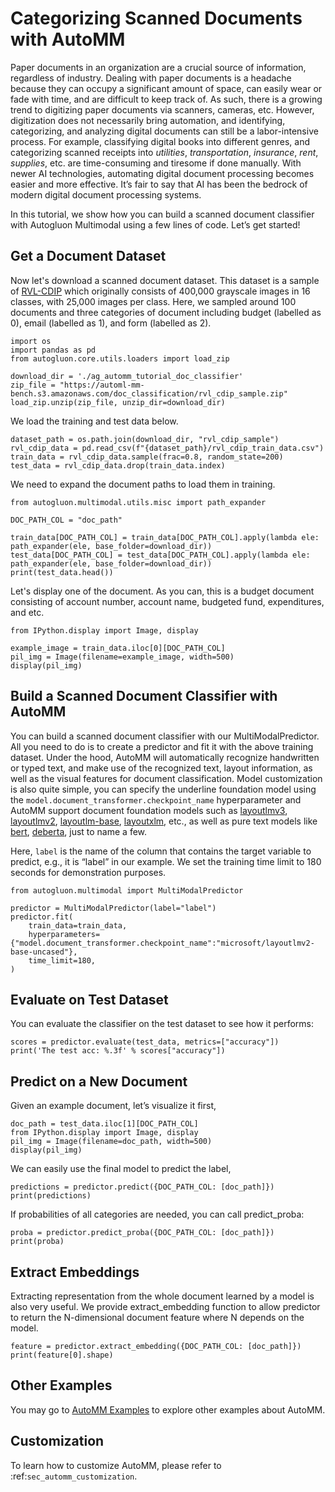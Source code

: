 # Categorizing Scanned Documents with AutoMM

Paper documents in an organization are a crucial source of information, regardless of industry. 
Dealing with paper documents is a headache because they can occupy a significant amount of space, can easily wear or fade with time, and are difficult to keep track of. 
As such, there is a growing trend to digitizing paper documents via scanners, cameras, etc. 
However, digitization does not necessarily bring automation, and identifying, categorizing, and analyzing digital documents can still be a labor-intensive process. 
For example, classifying digital books into different genres, and categorizing scanned receipts into *utilities*, *transportation*, *insurance*, *rent*, *supplies*, etc. are time-consuming and tiresome if done manually. 
With newer AI technologies, automating digital document processing becomes easier and more effective. 
It’s fair to say that AI has been the bedrock of modern digital document processing systems.

In this tutorial, we show how you can build a scanned document classifier with Autogluon Multimodal using a few lines of code. Let’s get started!

## Get a Document Dataset
Now let's download a scanned document dataset. 
This dataset is a sample of [RVL-CDIP](https://huggingface.co/datasets/rvl_cdip) which originally consists of 400,000 grayscale images in 16 classes, with 25,000 images per class. 
Here, we sampled around 100 documents and three categories of document including budget (labelled as 0), email (labelled as 1), and form (labelled as 2).

```{.python .input}
import os
import pandas as pd
from autogluon.core.utils.loaders import load_zip

download_dir = './ag_automm_tutorial_doc_classifier'
zip_file = "https://automl-mm-bench.s3.amazonaws.com/doc_classification/rvl_cdip_sample.zip"
load_zip.unzip(zip_file, unzip_dir=download_dir)
```

We load the training and test data below.

```{.python .input}
dataset_path = os.path.join(download_dir, "rvl_cdip_sample")
rvl_cdip_data = pd.read_csv(f"{dataset_path}/rvl_cdip_train_data.csv")
train_data = rvl_cdip_data.sample(frac=0.8, random_state=200)
test_data = rvl_cdip_data.drop(train_data.index)
```

We need to expand the document paths to load them in training.

```{.python .input}
from autogluon.multimodal.utils.misc import path_expander

DOC_PATH_COL = "doc_path"

train_data[DOC_PATH_COL] = train_data[DOC_PATH_COL].apply(lambda ele: path_expander(ele, base_folder=download_dir))
test_data[DOC_PATH_COL] = test_data[DOC_PATH_COL].apply(lambda ele: path_expander(ele, base_folder=download_dir))
print(test_data.head())
```

Let's display one of the document. 
As you can, this is a budget document consisting of account number, account name, budgeted fund, expenditures, and etc.

```{.python .input}
from IPython.display import Image, display

example_image = train_data.iloc[0][DOC_PATH_COL]
pil_img = Image(filename=example_image, width=500)
display(pil_img)
```


## Build a Scanned Document Classifier with AutoMM

You can build a scanned document classifier with our MultiModalPredictor. 
All you need to do is to create a predictor and fit it with the above training dataset. 
Under the hood, AutoMM will automatically recognize handwritten or typed text, and make use of the recognized text, layout information, as well as the visual features for document classification. 
Model customization is also quite simple, you can specify the underline foundation model using the `model.document_transformer.checkpoint_name` hyperparameter and AutoMM support document foundation models such as [layoutlmv3](https://huggingface.co/microsoft/layoutlmv3-base), [layoutlmv2](https://huggingface.co/microsoft/layoutlmv2-base-uncased), [layoutlm-base](https://huggingface.co/microsoft/layoutlm-base-uncased), [layoutxlm](https://huggingface.co/docs/transformers/model_doc/layoutxlm), etc., 
as well as pure text models like [bert](https://huggingface.co/bert-base-uncased), [deberta](https://huggingface.co/microsoft/deberta-v3-base), just to name a few.

Here, `label` is the name of the column that contains the target variable to predict, e.g., it is “label” in our example. 
We set the training time limit to 180 seconds for demonstration purposes.

```{.python .input}
from autogluon.multimodal import MultiModalPredictor

predictor = MultiModalPredictor(label="label")
predictor.fit(
    train_data=train_data,
    hyperparameters={"model.document_transformer.checkpoint_name":"microsoft/layoutlmv2-base-uncased"},
    time_limit=180,
)
```

## Evaluate on Test Dataset

You can evaluate the classifier on the test dataset to see how it performs:

```{.python .input}
scores = predictor.evaluate(test_data, metrics=["accuracy"])
print('The test acc: %.3f' % scores["accuracy"])
```

## Predict on a New Document

Given an example document, let’s visualize it first,
```{.python .input}
doc_path = test_data.iloc[1][DOC_PATH_COL]
from IPython.display import Image, display
pil_img = Image(filename=doc_path, width=500)
display(pil_img)
```

We can easily use the final model to predict the label,
```{.python .input}
predictions = predictor.predict({DOC_PATH_COL: [doc_path]})
print(predictions)
```

If probabilities of all categories are needed, you can call predict_proba:
```{.python .input}
proba = predictor.predict_proba({DOC_PATH_COL: [doc_path]})
print(proba)
```

## Extract Embeddings

Extracting representation from the whole document learned by a model is also very useful. 
We provide extract_embedding function to allow predictor to return the N-dimensional document feature where N depends on the model.
```{.python .input}
feature = predictor.extract_embedding({DOC_PATH_COL: [doc_path]})
print(feature[0].shape)
```

## Other Examples

You may go to [AutoMM Examples](https://github.com/autogluon/autogluon/tree/master/examples/automm) to explore other examples about AutoMM.

## Customization
To learn how to customize AutoMM, please refer to :ref:`sec_automm_customization`.
